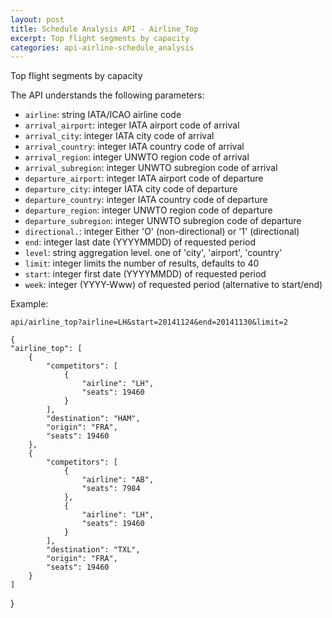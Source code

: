 ```yaml
---
layout: post
title: Schedule Analysis API - Airline_Top
excerpt: Top flight segments by capacity
categories: api-airline-schedule_analysis
---
```


Top flight segments by capacity

The API understands the following parameters:
* `airline`: string IATA/ICAO airline code
* `arrival_airport`: integer IATA airport code of arrival
* `arrival_city`: integer IATA city code of arrival
* `arrival_country`: integer IATA country code of arrival
* `arrival_region`: integer UNWTO region code of arrival
* `arrival_subregion`: integer UNWTO subregion code of arrival
* `departure_airport`: integer IATA airport code of departure
* `departure_city`: integer IATA city code of departure
* `departure_country`: integer IATA country code of departure
* `departure_region`: integer UNWTO region code of departure
* `departure_subregion`: integer UNWTO subregion code of departure
* `directional.`: integer Either 'O' (non-directional) or '1' (directional)
* `end`: integer last date (YYYYMMDD) of requested period
* `level`: string aggregation level. one of 'city', 'airport', 'country'
* `limit`: integer limits the number of results, defaults to 40
* `start`: integer first date (YYYYMMDD) of requested period
* `week`: integer (YYYY-Www) of requested period (alternative to start/end)

Example:

    api/airline_top?airline=LH&start=20141124&end=20141130&limit=2

    {
    "airline_top": [
        {
            "competitors": [
                {
                    "airline": "LH", 
                    "seats": 19460
                }
            ], 
            "destination": "HAM", 
            "origin": "FRA", 
            "seats": 19460
        }, 
        {
            "competitors": [
                {
                    "airline": "AB", 
                    "seats": 7984
                }, 
                {
                    "airline": "LH", 
                    "seats": 19460
                }
            ], 
            "destination": "TXL", 
            "origin": "FRA", 
            "seats": 19460
        }
    ]
}
